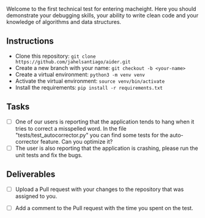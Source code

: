 Welcome to the first technical test for entering macheight. Here you should demonstrate your debugging skills, your ability to write clean code and your knowledge of algorithms and data structures.

## Instructions
- Clone this repository: `git clone https://github.com/jahelsantiago/aider.git`
- Create a new branch with your name: `git checkout -b <your-name>`
- Create a virtual environment: `python3 -m venv venv`
- Activate the virtual environment: `source venv/bin/activate`
- Install the requirements: `pip install -r requirements.txt`

## Tasks
- [ ] One of our users is reporting that the application tends to hang when it tries to 
correct a misspelled word. In the file "tests/test_autocorrector.py" you can find some tests for the auto-corrector feature. Can you optimize it?
- [ ] The user is also reporting that the application is crashing, please run the unit tests and fix the bugs.

## Deliverables
- [ ] Upload a Pull request with your changes to the repository that was assigned to you.
- [ ] Add a comment to the Pull request with the time you spent on the test.

